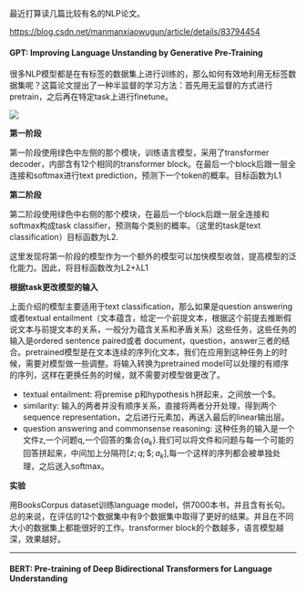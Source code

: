 最近打算读几篇比较有名的NLP论文。

https://blog.csdn.net/manmanxiaowugun/article/details/83794454



#### GPT: Improving Language Unstanding by Generative Pre-Training

很多NLP模型都是在有标签的数据集上进行训练的，那么如何有效地利用无标签数据集呢？这篇论文提出了一种半监督的学习方法：首先用无监督的方式进行pretrain，之后再在特定task上进行finetune。

![](https://github.com/huggingface/pytorch-openai-transformer-lm/raw/master/assets/ftlm.png)


**第一阶段** 

第一阶段使用绿色中左侧的那个模块，训练语言模型，采用了transformer decoder，内部含有12个相同的transformer block。在最后一个block后跟一层全连接和softmax进行text prediction，预测下一个token的概率。目标函数为L1

**第二阶段**


第二阶段使用绿色中右侧的那个模块，在最后一个block后跟一层全连接和softmax构成task classifier，预测每个类别的概率。（这里的task是text classification）目标函数为L2.

这里发现将第一阶段的模型作为一个额外的模型可以加快模型收敛，提高模型的泛化能力。因此，将目标函数改为L2+λL1

**根据task更改模型的输入**

上面介绍的模型主要适用于text classification，那么如果是question answering或者textual entailment（文本蕴含，给定一个前提文本，根据这个前提去推断假说文本与前提文本的关系，一般分为蕴含关系和矛盾关系）这些任务，这些任务的输入是ordered sentence paired或者 document，question，answer三者的结合。pretrained模型是在文本连续的序列化文本，我们在应用到这种任务上的时候，需要对模型做一些调整。将输入转换为pretrained model可以处理的有顺序的序列，这样在更换任务的时候，就不需要对模型做更改了。

- textual entailment: 将premise p和hypothesis h拼起来，之间放一个$。
- similarity: 输入的两者并没有顺序关系，直接将两者分开处理，得到两个sequence representation，之后进行元素加，再送入最后的linear输出层。
- question answering and commonsense reasoning: 这种任务的输入是一个文件z,一个问题q,一个回答的集合$\{a_k\}$.我们可以将文件和问题与每一个可能的回答拼起来，中间加上分隔符$[z;q;\$;a_k]$,每一个这样的序列都会被单独处理，之后送入softmax。


**实验**

用BooksCorpus dataset训练language model，供7000本书，并且含有长句。
总的来说，在评估的12个数据集中有9个数据集中取得了更好的结果。并且在不同大小的数据集上都能很好的工作。transformer block的个数越多，语言模型越深，效果越好。



-------

#### BERT: Pre-training of Deep Bidirectional Transformers for Language Understanding
